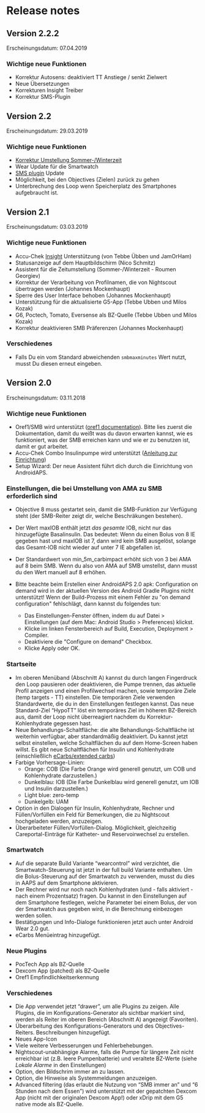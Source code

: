 # Release notes

## Version 2.2.2

Erscheinungsdatum: 07.04.2019

### Wichtige neue Funktionen

* Korrektur Autosens: deaktiviert TT Anstiege / senkt Zielwert
* Neue Übersetzungen
* Korrekturen Insight Treiber
* Korrektur SMS-Plugin

## Version 2.2

Erscheinungsdatum: 29.03.2019

### Wichtige neue Funktionen

* [Korrektur Umstellung Sommer-/Winterzeit](../Usage/Timezone-traveling#time-adjustment-daylight-savings-time-dst)
* Wear Update für die Smartwatch
* [SMS plugin](../Usage/SMS-Commands.md) Update
* Möglichkeit, bei den Objectives (Zielen) zurück zu gehen
* Unterbrechung des Loop wenn Speicherplatz des Smartphones aufgebraucht ist.

## Version 2.1

Erscheinungsdatum: 03.03.2019

### Wichtige neue Funktionen

* Accu-Chek [Insight](../Configuration/Accu-Chek-Insight-Pump.md) Unterstützung (von Tebbe Übben und JamOrHam)
* Statusanzeige auf dem Hauptbildschirm (Nico Schmitz)
* Assistent für die Zeitumstellung (Sommer-/Winterzeit - Roumen Georgiev)
* Korrektur der Verarbeitung von Profilnamen, die von Nightscout übertragen werden (Johannes Mockenhaupt)
* Sperre des User Interface behoben (Johannes Mockenhaupt)
* Unterstützung für die aktualisierte G5-App (Tebbe Ubben und Milos Kozak)
* G6, Poctech, Tomato, Eversense als BZ-Quelle (Tebbe Ubben und Milos Kozak)
* Korrektur deaktivieren SMB Präferenzen (Johannes Mockenhaupt)

### Verschiedenes

* Falls Du ein vom Standard abweichenden `smbmaxminutes` Wert nutzt, musst Du diesen erneut eingeben.

## Version 2.0

Erscheinungsdatum: 03.11.2018

### Wichtige neue Funktionen

* Oref1/SMB wird unterstützt ([oref1 documentation](https://openaps.readthedocs.io/en/latest/docs/Customize-Iterate/oref1.html)). Bitte lies zuerst die Dokumentation, damit du weißt was du davon erwarten kannst, wie es funktioniert, was der SMB erreichen kann und wie er zu benutzen ist, damit er gut arbeitet.
* Accu-Chek Combo Insulinpumpe wird unterstützt ([Anleitung zur Einrichtung](../Configuration/Accu-Chek-Combo-Pump.md))
* Setup Wizard: Der neue Assistent führt dich durch die Einrichtung von AndroidAPS.

### Einstellungen, die bei Umstellung von AMA zu SMB erforderlich sind

* Objective 8 muss gestartet sein, damit die SMB-Funktion zur Verfügung steht (der SMB-Reiter zeigt dir, welche Beschräkungen bestehen).
* Der Wert maxIOB enthält jetzt *das gesamte* IOB, nicht nur das hinzugefügte Basalinsulin. Das bedeutet: Wenn du einen Bolus von 8 IE gegeben hast und maxIOB ist 7, dann wird kein SMB ausgelöst, solange das Gesamt-IOB nicht wieder auf unter 7 IE abgefallen ist.
* Der Standardwert von min_5m_carbimpact erhöht sich von 3 bei AMA auf 8 beim SMB. Wenn du also von AMA auf SMB umstellst, dann musst du den Wert manuell auf 8 erhöhen.
* Bitte beachte beim Erstellen einer AndroidAPS 2.0 apk: Configuration on demand wird in der aktuellen Version des Android Gradle Plugins nicht unterstützt! Wenn der Build-Prozess mit einem Fehler zu "on demand configuration" fehlschlägt, dann kannst du folgendes tun:
  
  * Das Einstellungen-Fenster öffnen, indem du auf Datei > Einstellungen (auf dem Mac: Android Studio > Preferences) klickst.
  * Klicke im linken Fensterbereich auf Build, Execution, Deployment > Compiler.
  * Deaktiviere die "Configure on demand" Checkbox.
  * Klicke Apply oder OK.

### Startseite

* Im oberen Menüband (Abschnitt A) kannst du durch langen Fingerdruck den Loop pausieren oder deaktivieren, die Pumpe trennen, das aktuelle Profil anzeigen und einen Profilwechsel machen, sowie temporäre Ziele (temp targets - TT) einstellen. Die temporären Ziele verwenden Standardwerte, die du in den Einstellungen festlegen kannst. Das neue Standard-Ziel “HypoTT” löst ein temporäres Ziel im höheren BZ-Bereich aus, damit der Loop nicht überreagiert nachdem du Korrektur-Kohlenhydrate gegessen hast.
* Neue Behandlungs-Schaltfläche: die alte Behandlungs-Schaltfläche ist weiterhin verfügbar, aber standardmäßig deaktiviert. Du kannst jetzt selbst einstellen, welche Schaltflächen du auf dem Home-Screen haben willst. Es gibt neue Schaltflächen für Insulin und Kohlenhydrate (einschließlich [eCarbs/extended carbs](../Usage/Extended-Carbs.md))
* Farbige Vorhersage-Linien: 
  * Orange: COB (Die Farbe Orange wird generell genutzt, um COB und Kohlenhydrate darzustellen.)
  * Dunkelblau: IOB (Die Farbe Dunkelblau wird generell genutzt, um IOB und Insulin darzustellen.)
  * Light blue: zero-temp
  * Dunkelgelb: UAM
* Option in den Dialogen für Insulin, Kohlenhydrate, Rechner und Füllen/Vorfüllen ein Feld für Bemerkungen, die zu Nightscout hochgeladen werden, anzuzeigen.
* Überarbeiteter Füllen/Vorfüllen-Dialog. Möglichkeit, gleichzeitig Careportal-Einträge für Katheter- und Reservoirwechsel zu erstellen.

### Smartwatch

* Auf die separate Build Variante “wearcontrol” wird verzichtet, die Smartwatch-Steuerung ist jetzt in der full build Variante enthalten. Um die Bolus-Steuerung auf der Smartwatch zu verwenden, musst du dies in AAPS auf dem Smartphone aktivieren.
* Der Rechner wird nur noch nach Kohlenhydraten (und - falls aktiviert - nach einem Prozentsatz) fragen. Du kannst in den Einstellungen auf dem Smartphone festlegen, welche Parameter bei einem Bolus, der von der Smartwatch aus gegeben wird, in die Berechnung einbezogen werden sollen.
* Bestätigungen und Info-Dialoge funktionieren jetzt auch unter Android Wear 2.0 gut.
* eCarbs Menüeintrag hinzugefügt.

### Neue Plugins

* PocTech App als BZ-Quelle
* Dexcom App (patched) als BZ-Quelle
* Oref1 Empfindlichkeitserkennung

### Verschiedenes

* Die App verwendet jetzt “drawer”, um alle Plugins zu zeigen. Alle Plugins, die im Konfigurations-Generator als sichtbar markiert sind, werden als Reiter im oberen Bereich (Abschnitt A) angezeigt (Favoriten).
* Überarbeitung des Konfigurations-Generators und des Objectives-Reiters. Beschreibungen hinzugefügt.
* Neues App-Icon
* Viele weitere Verbesserungen und Fehlerbehebungen.
* Nightscout-unabhängige Alarme, falls die Pumpe für längere Zeit nicht erreichbar ist (z.B. leere Pumpenbatterie) und veraltete BZ-Werte (siehe *Lokale Alarme* in den Einstellungen)
* Option, den Bildschrim immer an zu lassen.
* Option, die Hinweise als Systemmeldungen anzuzeigen.
* Advanced filtering (das erlaubt die Nutzung von “SMB immer an” und “6 Stunden nach dem Essen”) wird unterstützt mit der gepatchten Dexcom App (nicht mit der originalen Dexcom App!) oder xDrip mit dem G5 native mode als BZ-Quelle.
